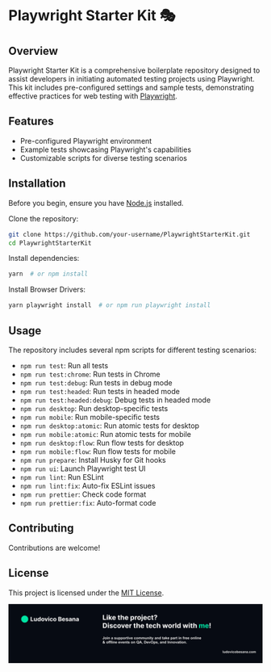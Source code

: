 # Playwright Starter Kit 🎭

## Overview

Playwright Starter Kit is a comprehensive boilerplate repository designed to assist developers in initiating automated testing projects using Playwright. This kit includes pre-configured settings and sample tests, demonstrating effective practices for web testing with [Playwright](https://playwright.dev/).

## Features

- Pre-configured Playwright environment
- Example tests showcasing Playwright's capabilities
- Customizable scripts for diverse testing scenarios

## Installation

Before you begin, ensure you have [Node.js](https://nodejs.org/en/) installed.

Clone the repository:

```bash
git clone https://github.com/your-username/PlaywrightStarterKit.git
cd PlaywrightStarterKit
```

Install dependencies:

```bash
yarn  # or npm install
```

Install Browser Drivers:

```bash
yarn playwright install  # or npm run playwright install
```

## Usage

The repository includes several npm scripts for different testing scenarios:

- `npm run test`: Run all tests
- `npm run test:chrome`: Run tests in Chrome
- `npm run test:debug`: Run tests in debug mode
- `npm run test:headed`: Run tests in headed mode
- `npm run test:headed:debug`: Debug tests in headed mode
- `npm run desktop`: Run desktop-specific tests
- `npm run mobile`: Run mobile-specific tests
- `npm run desktop:atomic`: Run atomic tests for desktop
- `npm run mobile:atomic`: Run atomic tests for mobile
- `npm run desktop:flow`: Run flow tests for desktop
- `npm run mobile:flow`: Run flow tests for mobile
- `npm run prepare`: Install Husky for Git hooks
- `npm run ui`: Launch Playwright test UI
- `npm run lint`: Run ESLint
- `npm run lint:fix`: Auto-fix ESLint issues
- `npm run prettier`: Check code format
- `npm run prettier:fix`: Auto-format code

## Contributing

Contributions are welcome!

## License

This project is licensed under the [MIT License](LICENSE).

[![banner](https://raw.githubusercontent.com/ludovicobesana/ludovicobesana/d9298c688942172e06d44cc02d89719c6af31f49/images/banner.svg)](https://discord.gg/ubjFtMUv38)
